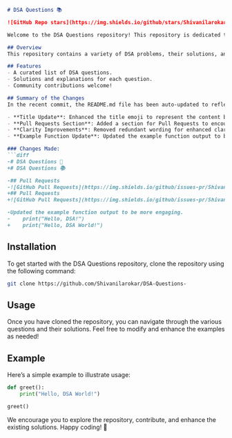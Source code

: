 ```markdown
# DSA Questions 📚

![GitHub Repo stars](https://img.shields.io/github/stars/Shivanilarokar/DSA-Questions-) ![GitHub last commit](https://img.shields.io/github/last-commit/Shivanilarokar/DSA-Questions-) ![License](https://img.shields.io/badge/license-MIT-blue) ![GitHub Pull Requests](https://img.shields.io/github/issues-pr/Shivanilarokar/DSA-Questions-)

Welcome to the DSA Questions repository! This repository is dedicated to providing a collection of Data Structures and Algorithms questions, solutions, and resources to aid in your learning journey.

## Overview
This repository contains a variety of DSA problems, their solutions, and explanations to help you enhance your understanding of data structures and algorithms.

## Features
- A curated list of DSA questions.
- Solutions and explanations for each question.
- Community contributions welcome!

## Summary of the Changes
In the recent commit, the README.md file has been auto-updated to reflect the following changes:

- **Title Update**: Enhanced the title emoji to represent the content better.
- **Pull Requests Section**: Added a section for Pull Requests to encourage community contributions.
- **Clarity Improvements**: Removed redundant wording for enhanced clarity.
- **Example Function Update**: Updated the example function output to be more engaging.

### Changes Made:
```diff
-# DSA Questions 📖
+# DSA Questions 📚

-## Pull Requests
-![GitHub Pull Requests](https://img.shields.io/github/issues-pr/Shivanilarokar/DSA-Questions-)
+## Pull Requests
+![GitHub Pull Requests](https://img.shields.io/github/issues-pr/Shivanilarokar/DSA-Questions-)

-Updated the example function output to be more engaging.
-    print("Hello, DSA!")
+    print("Hello, DSA World!")
```

## Installation
To get started with the DSA Questions repository, clone the repository using the following command:

```bash
git clone https://github.com/Shivanilarokar/DSA-Questions-
```

## Usage
Once you have cloned the repository, you can navigate through the various questions and their solutions. Feel free to modify and enhance the examples as needed!

## Example
Here’s a simple example to illustrate usage:

```python
def greet():
    print("Hello, DSA World!")

greet()
```

We encourage you to explore the repository, contribute, and enhance the existing solutions. Happy coding! 🚀
```